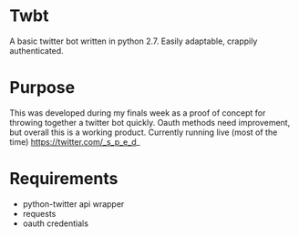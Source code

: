 # Twbt

A basic twitter bot written in python 2.7.  Easily adaptable, crappily authenticated.

# Purpose

This was developed during my finals week as a proof of concept for throwing together a twitter bot quickly.  Oauth methods need improvement, but overall this is a working product.  Currently running live (most of the time) 
https://twitter.com/_s_p_e_d_

# Requirements

* python-twitter api wrapper
* requests 
* oauth credentials

